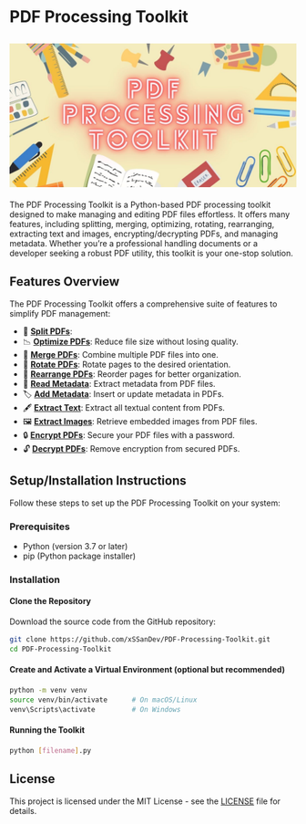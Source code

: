 # PDF Processing Toolkit

## ![PDF Toolkit Banner](PDF-Processing-Toolkit/banner/PDF%20Processing%20Toolkit.jpg)

The PDF Processing Toolkit is a Python-based PDF processing toolkit designed to make managing and editing PDF files effortless. It offers many features, including splitting, merging, optimizing, rotating, rearranging, extracting text and images, encrypting/decrypting PDFs, and managing metadata. Whether you’re a professional handling documents or a developer seeking a robust PDF utility, this toolkit is your one-stop solution.

## Features Overview

The PDF Processing Toolkit offers a comprehensive suite of features to simplify PDF management:

- 📄 [**Split PDFs**](PDF-Processing-Toolkit/src/Split_PDFs.py): 
- 📉 [**Optimize PDFs**](#optimize-pdfs): Reduce file size without losing quality.
- 📑 [**Merge PDFs**](#merge-pdfs): Combine multiple PDF files into one.
- 🔄 [**Rotate PDFs**](#rotate-pdfs): Rotate pages to the desired orientation.
- 🔀 [**Rearrange PDFs**](#rearrange-pdfs): Reorder pages for better organization.
- 📝 [**Read Metadata**](#read-metadata): Extract metadata from PDF files.
- 🏷️ [**Add Metadata**](#add-metadata): Insert or update metadata in PDFs.
- 🖋️ [**Extract Text**](#extract-text): Extract all textual content from PDFs.
- 🖼️ [**Extract Images**](#extract-images): Retrieve embedded images from PDF files.
- 🔒 [**Encrypt PDFs**](#encrypt-pdfs): Secure your PDF files with a password.
- 🔓 [**Decrypt PDFs**](#decrypt-pdfs): Remove encryption from secured PDFs.

## Setup/Installation Instructions

Follow these steps to set up the PDF Processing Toolkit on your system:

### Prerequisites

- Python (version 3.7 or later)
- pip (Python package installer)

### Installation

#### Clone the Repository

Download the source code from the GitHub repository:

```bash
git clone https://github.com/xSSanDev/PDF-Processing-Toolkit.git
cd PDF-Processing-Toolkit
```
#### Create and Activate a Virtual Environment (optional but recommended)
```bash
python -m venv venv
source venv/bin/activate      # On macOS/Linux
venv\Scripts\activate         # On Windows
```
#### Running the Toolkit
```bash
python [filename].py
```
## License

This project is licensed under the MIT License - see the [LICENSE](PDF-Processing-Toolkit/LICENSE) file for details.
